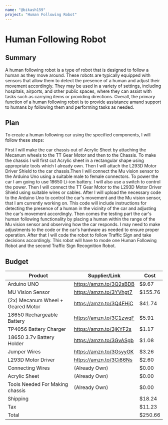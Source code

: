 ```yaml
---
name: "@bikash159"
project: "Human Following Robot"
---
```


# Human Following Robot

## Summary

A human following robot is a type of robot that is designed to follow a human as they move around. 
These robots are typically equipped with sensors that allow them to detect the presence of a human 
and adjust their movement accordingly. They may be used in a variety of settings, including hospitals, 
airports, and other public spaces, where they can assist with tasks such as carrying items or providing 
directions. Overall, the primary function of a human following robot is to provide assistance 
amand support to humans by following them and performing tasks as needed.

## Plan

To create a human following car using the specified components, I will follow these steps:

First I will make the car chassis out of Acrylic Sheet by attaching the Mecanum wheels to the TT Gear Motor and then to the Chassis.
To make the chassis I will first cut Acrylic sheet in a rectangular shape using appropriate tools which I already own.
Then I will attach the L293D Motor Driver Shield to the car chassis.Then I will connect the Mu vision sensor to the Arduino Uno using a 
suitable male to female connectors. To power the car I am going to use 18650 Li-ion battery. I will also use a switch to control the power.
Then I will connect the TT Gear Motor to the L293D Motor Driver Shield using suitable wires or cables.
After I will upload the necessary code to the Arduino Uno to control the car's movement and the Mu vision sensor, that I am currently working on.
This code will include instructions for detecting the presence of a human in the vicinity of the car and adjusting the car's movement accordingly.
Then comes the testing part the car's human following functionality by placing a human within the range of the Mu vision sensor and observing 
how the car responds. I may need to make adjustments to the code or the car's hardware as needed to ensure proper operation. After that I will
code the robot to follow  Traffic Sign and take decisions accordingly. This robot will have to mode one Human Following Robot and the second 
 Traffic Sign Recognition Robot.

## Budget

| Product                            | Supplier/Link           | Cost    |
| ---------------------------------- | ----------------------- | ------- |
| Arduino UNO                        | https://amzn.to/3Q2sBDB | $9.67   |
| MU Vision Sensor                   | https://amzn.to/3YVhgt7 | $155.76 |
| (2x) Mecanum Wheel + Geared Motor  | https://amzn.to/3Q4FHjC | $41.74  |
| 18650 Rechargeable Battery         | https://amzn.to/3C1zwqF | $5.91   |
| TP4056 Battery Charger             | https://amzn.to/3jKYF2s | $1.17   |
| 18650 3.7v Battery Holder          | https://amzn.to/3GvASgb | $1.08   |
| Jumper Wires                       | https://amzn.to/3GsyyGK | $3.26   |
| L293D Motor Driver                 | https://amzn.to/3Ci86Ns | $2.60   |
| Connecting Wires                   | (Already Own)           | $0.00   |
| Acrylic Sheet                      | (Already Own)           | $0.00   |
| Tools Needed For Making chassis    | (Already Own)           | $0.00   |
| Shipping                           |                         | $18.24  |
| Tax                                |                         | $11.23  |
| Total                              |                         | $250.66 |
